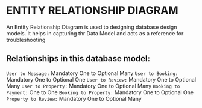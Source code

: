 # ENTITY RELATIONSHIP DIAGRAM
An Entity Relationship Diagram is used to designing database design models. It helps in capturing thr  Data Model and acts as a reference for troubleshooting

## Relationships in this database model:
`User to Message:` Mandatory One to Optional Many
`User to Booking:` Mandatory One to Optional One
`User to Review:` Mandatory One to Optional Many
`User to Property:` Mandatory One to Optional Many
`Booking to Payment:` One to One
`Booking to Property:` Mandatory One to Optional One
`Property to Review:` Mandatory One to Optional Many
